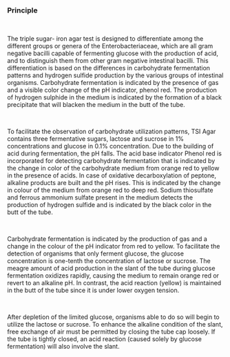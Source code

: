 ### Principle
 
&nbsp;


The triple sugar- iron agar test is designed to differentiate among the different groups or genera of the Enterobacteriaceae, which are all gram negative bacilli capable of fermenting glucose with the production of acid, and to distinguish them from other gram negative intestinal bacilli. This differentiation is based on the differences in carbohydrate fermentation patterns and hydrogen sulfide production by the various groups of intestinal organisms. Carbohydrate fermentation is indicated by the presence of gas and a visible color change of the pH indicator, phenol red. The production of hydrogen sulphide in the medium is indicated by the formation of a black precipitate that will blacken the medium in the butt of the tube.

 
&nbsp;


To facilitate the observation of carbohydrate utilization patterns, TSI Agar contains three fermentative sugars, lactose and sucrose in 1% concentrations and glucose in  0.1% concentration. Due to the building of acid during fermentation, the pH falls. The acid base indicator Phenol red is incorporated for detecting carbohydrate fermentation that is indicated by the change in color of the carbohydrate medium from orange red to yellow in the presence of acids.  In case of oxidative decarboxylation of peptone, alkaline products are built and the pH rises. This is indicated by the change in colour of the medium from orange red to deep red. Sodium thiosulfate and ferrous ammonium sulfate present in the medium detects the production of hydrogen sulfide and is indicated by the black color in the butt of the tube.

 
&nbsp;


Carbohydrate fermentation is indicated by the production of gas and a change in the colour of the pH indicator from red to yellow. To facilitate the detection of organisms that only ferment glucose, the glucose concentration is one-tenth the concentration of lactose or sucrose. The meagre amount of acid production in the slant of the tube during glucose fermentation oxidizes rapidly, causing the medium to remain orange red or revert to an alkaline pH. In contrast, the acid reaction (yellow) is maintained in the butt of the tube since it is under lower oxygen tension.

 
&nbsp;


After depletion of the limited glucose, organisms able to do so will begin to utilize the lactose or sucrose. To enhance the alkaline condition of the slant, free exchange of air must be permitted by closing the tube cap loosely. If the tube is tightly closed, an acid reaction (caused solely by glucose fermentation) will also involve the slant.


&nbsp;

